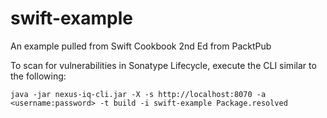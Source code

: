 # swift-example
An example pulled from Swift Cookbook 2nd Ed from PacktPub

To scan for vulnerabilities in Sonatype Lifecycle, execute the CLI similar to the following:

`java -jar nexus-iq-cli.jar -X -s http://localhost:8070 -a <username:password> -t build -i swift-example Package.resolved`
